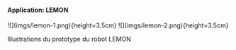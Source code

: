 #### Application: LEMON

<div id="fig:lemon">
![](imgs/lemon-1.png){height=3.5cm}
![](imgs/lemon-2.png){height=3.5cm}

Illustrations du prototype du robot LEMON
</div>
